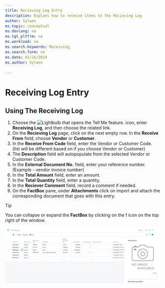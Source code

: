 ```yaml
---
title: Recieving Log Entry
description: Explans how to receive items to the Recieving Log
author: Sylwen
ms.topic: conceptual
ms.devlang: na
ms.tgt_pltfrm: na
ms.workload: na
ms.search.keywords: Receiving, 
ms.search.form: na
ms.date: 01/16/2024
ms.author: Sylwen

---
```

# Receiving Log Entry

## Using The Receiving Log


1. Choose the ![Lightbulb that opens the Tell Me feature.](../media/ui-search/search_small.png "Tell me what you want to do") icon, enter **Receiving Log**, and then choose the related link.  
2. On the **Recieving Log** page, click on the next empty row. In the **Receive From** field, choose **Vendor** or **Customer**.
3. In the **Receive From Code** field, enter the Vendor or Customer Code. (list will be different based on if you choose Vendor or Customer)
4. The **Description** field will autopopulate from the selected Vendor or Customer Code.
5. In the **External Document No.** field, enter your reference number. (Example - vendor invoice number)
6. In the **Total Amount** field, enter an amount.
7. In the **Total Quantity** field, enter a quantity.
8. In the **Reciever Comment** field, record a comment if needed.
9. On the **FactBox** pane, under **Attachments** click on import and attach the corresponding document that goes with this entry.



> [!TIP]
> You can collapse or expand the **FactBox** by clicking on the **!** icon on the top right of the window.


![Image](aj-media/AJ-Receiving-Log-Ref-1.png "AJ Receiving Log Ref-1")